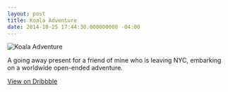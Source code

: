 ```yaml
---
layout: post
title: Koala Adventure
date: 2014-10-25 17:44:30.000000000 -04:00
---
```

![Koala Adventure](https://dl.dropboxusercontent.com/u/255297/portfolio/ghost/images/2014/Oct/koalaFullShare.jpg)

A going away present for a friend of mine who is leaving NYC, embarking on a worldwide open-ended adventure.

[View on Dribbble](https://dribbble.com/shots/1780664-Koala-Adventure)
